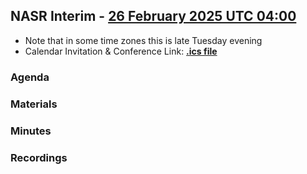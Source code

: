 ## NASR Interim - [26 February 2025 UTC 04:00](https://www.worldtimebuddy.com/?qm=1&lid=100,5391959,5128581,2988507,1816670,1850147&h=100&date=2025-2-26&sln=4-5&hf=1) 
- Note that in some time zones this is late Tuesday evening
- Calendar Invitation & Conference Link: **[.ics file](/NASR-Meetings/NASR-Interim-26-Feb-2025/Material/NASR-26022025.ics)** 

### Agenda

### Materials

### Minutes

### Recordings



